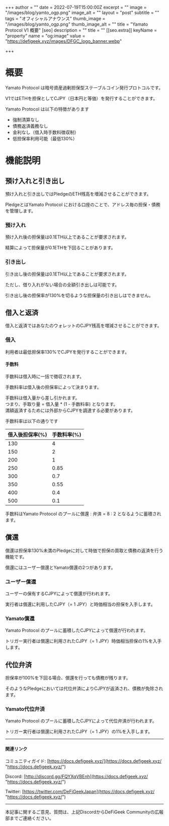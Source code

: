 +++
author = ""
date = 2022-07-19T15:00:00Z
excerpt = ""
image = "/images/blog/yamto_ogp.png"
image_alt = ""
layout = "post"
subtitle = ""
tags = "オフィシャルアナウンス"
thumb_image = "/images/blog/yamto_ogp.png"
thumb_image_alt = ""
title = "Yamato Protocol V1 概要"
[seo]
description = ""
title = ""
[[seo.extra]]
keyName = "property"
name = "og:image"
value = "https://defigeek.xyz/images/DFGC_logo_banner.webp"

+++
# 概要

Yamato Protocol は暗号資産過剰担保型ステーブルコイン発行プロトコルです。

V1ではETHを担保としてCJPY（日本円と等価）を発行することができます。

Yamato Protocol は以下の特徴があります

* 強制清算なし
* 債務返済義務なし
* 金利なし（借入時手数料徴収制）
* 低担保率利用可能（最低130%）

# 機能説明

## 預け入れと引き出し

預け入れと引き出しではPledgeのETH残高を増減させることができます。

PledgeとはYamato Protocol における口座のことで、アドレス毎の担保・債務を管理します。

### 預け入れ

預け入れ後の担保量は0.1ETH以上であることが要求されます。

精算によって担保量が0.1ETHを下回ることがあります。

### 引き出し

引き出し後の担保量は0.1ETH以上であることが要求されます。

ただし、借り入れがない場合の全額引き出しは可能です。

引き出し後の担保率が130%を切るような担保量の引き出しはできません。

## 借入と返済

借入と返済ではあなたのウォレットのCJPY残高を増減させることができます。

### 借入

利用者は最低担保率130%でCJPYを発行することができます。

#### 手数料

手数料は借入時に一括で徴収されます。

手数料率は借入後の担保率によって決まります。

手数料は借入量から差し引かれます。  
つまり、手取り量 = 借入量 * (1 - 手数料率) となります。  
満額返済するためには外部からCJPYを調達する必要があります。

手数料率は以下の通りです

| 借入後担保率(%) | 手数料率(%) |
| --- | --- |
| 130 | 4 |
| 150 | 2 |
| 200 | 1 |
| 250 | 0.85 |
| 300 | 0.7 |
| 350 | 0.55 |
| 400 | 0.4 |
| 500 | 0.1 |

手数料はYamato Protocol のプールに償還 : 弁済 = 8 : 2 となるように蓄積されます。

## 償還

償還は担保率130%未満のPledgeに対して時価で担保の買取と債務の返済を行う機能です。

償還にはユーザー償還とYamato償還の2つがあります。

### ユーザー償還

ユーザーの保有するCJPYによって償還が行われます。

実行者は償還に利用したCJPY（= 1 JPY）と時価相当の担保を入手します。

### Yamato償還

Yamato Protocol のプールに蓄積したCJPYによって償還が行われます。

トリガー実行者は償還に利用されたCJPY（= 1 JPY）時価相当担保の1%を入手します。

## 代位弁済

担保率が100%を下回る場合、償還を行っても債務が残ります。

そのようなPledgeにおいては代位弁済によりCJPYが返済され、債務が免除されます。

### Yamato代位弁済

Yamato Protocol のプールに蓄積したCJPYによって代位弁済が行われます。

トリガー実行者は償還に利用されたCJPY（= 1 JPY）の1%を入手します。

***

#### 関連リンク

コミュニティガイド: [https://docs.defigeek.xyz/](https://docs.defigeek.xyz/ "https://docs.defigeek.xyz/")

Discord: [http://discord.gg/FQYXqVBEnh](https://docs.defigeek.xyz/ "https://docs.defigeek.xyz/")

Twitter: [https://twitter.com/DeFiGeekJapan](https://docs.defigeek.xyz/ "https://docs.defigeek.xyz/")

***

本記事に関するご意見、質問は、上記DiscordからDeFiGeek Communityの広報部までご連絡ください。